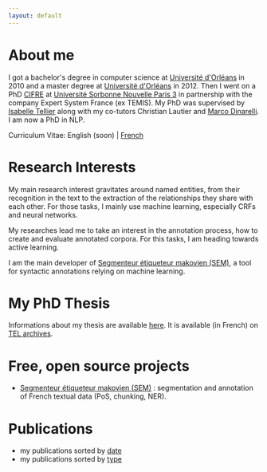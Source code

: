 ```yaml
---
layout: default
---
```


# About me

I got a bachelor's degree in computer science at [Université d'Orléans](https://www.univ-orleans.fr/) in 2010 and a master degree at [Université d'Orléans](https://www.univ-orleans.fr/) in 2012. Then I went on a PhD [CIFRE](http://www.anrt.asso.fr/fr/cifre-7843) at [Université Sorbonne Nouvelle Paris 3](http://www.univ-paris3.fr/) in partnership with the company Expert System France (ex TEMIS). My PhD was supervised by [Isabelle Tellier](http://lattice.cnrs.fr/sites/itellier/) along with my co-tutors Christian Lautier and [Marco Dinarelli](http://marcodinarelli.it/). I am now a PhD in NLP.

Curriculum Vitae: English (soon) &#124; [French](files/CV/Yoann_Dupont-CV-fr.pdf)

# Research Interests

My main research interest gravitates around named entities, from their recognition in the text to the extraction of the relationships they share with each other. For those tasks, I mainly use machine learning, especially CRFs and neural networks.

My researches lead me to take an interest in the annotation process, how to create and evaluate annotated corpora. For this tasks, I am heading towards active learning.

I am the main developer of [Segmenteur étiqueteur makovien (SEM)](https://github.com/YoannDupont/SEM), a tool for syntactic annotations relying on machine learning.

# My PhD Thesis

Informations about my thesis are available [here](phd-en). It is available (in French) on [TEL archives](https://tel.archives-ouvertes.fr/tel-01772268/document).

# Free, open source projects

- [Segmenteur étiqueteur makovien (SEM)](https://github.com/YoannDupont/SEM) : segmentation and annotation of French textual data (PoS, chunking, NER).

# Publications

- my publications sorted by [date](publications-by_date-en)
- my publications sorted by [type](publications-by_type-en)
